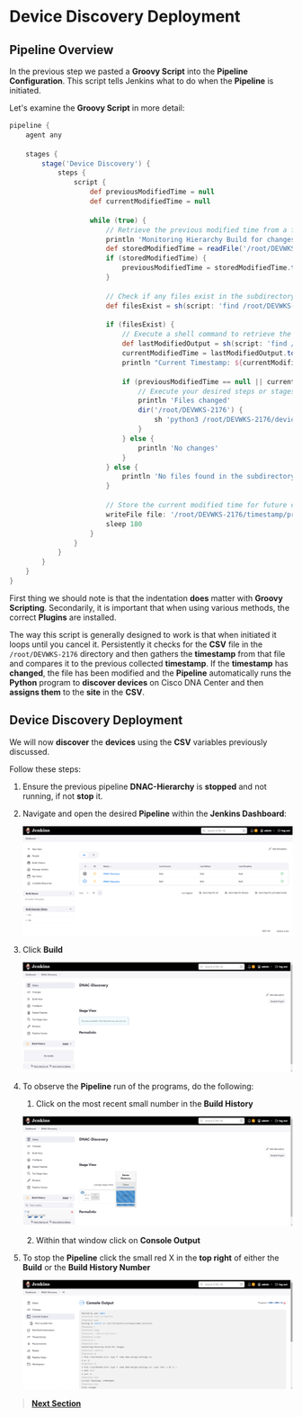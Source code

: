 # Device Discovery Deployment

## Pipeline Overview

In the previous step we pasted a **Groovy Script** into the **Pipeline Configuration**. This script tells Jenkins what to do when the **Pipeline** is initiated.

Let's examine the **Groovy Script** in more detail:

```GROOVY
pipeline {
    agent any

    stages {
        stage('Device Discovery') {
            steps {
                script {
                    def previousModifiedTime = null
                    def currentModifiedTime = null

                    while (true) {
                        // Retrieve the previous modified time from a file or environment variable
                        println 'Monitoring Hierarchy Build for changes'
                        def storedModifiedTime = readFile('/root/DEVWKS-2176/timestamp/previous_modified_time_discovery.txt').trim()
                        if (storedModifiedTime) {
                            previousModifiedTime = storedModifiedTime.toLong()
                        }

                        // Check if any files exist in the subdirectory except placeholder.txt
                        def filesExist = sh(script: 'find /root/DEVWKS-2176 -type f -name "DNAC-Design-Settings.csv" | wc -l', returnStdout: true).trim().toInteger() > 0

                        if (filesExist) {
                            // Execute a shell command to retrieve the last modified timestamp of any files except placeholder.txt
                            def lastModifiedOutput = sh(script: 'find /root/DEVWKS-2176 -type f -name "DNAC-Design-Settings.csv" -exec stat -c %Y {} \\; | sort -n | tail -n 1', returnStdout: true).trim()
                            currentModifiedTime = lastModifiedOutput.toLong()
                            println "Current Timestamp: ${currentModifiedTime}"

                            if (previousModifiedTime == null || currentModifiedTime != previousModifiedTime) {
                                // Execute your desired steps or stages here
                                println 'Files changed'
                                dir('/root/DEVWKS-2176') {
                                    sh 'python3 /root/DEVWKS-2176/device_discovery.py'
                                }
                            } else {
                                println 'No changes'
                            }
                        } else {
                            println 'No files found in the subdirectory'
                        }

                        // Store the current modified time for future comparisons
                        writeFile file: '/root/DEVWKS-2176/timestamp/previous_modified_time_discovery.txt', text: currentModifiedTime.toString()
                        sleep 180
                    }
                }
            }
        }
    }
}
```

First thing we should note is that the indentation **does** matter with **Groovy Scripting**. Secondarily, it is important that when using various methods, the correct **Plugins** are installed. 

The way this script is generally designed to work is that when initiated it loops until you cancel it. Persistently it checks for the **CSV** file in the `/root/DEVWKS-2176` directory and then gathers the **timestamp** from that file and compares it to the previous collected **timestamp**. If the **timestamp** has **changed**, the file has been modified and the **Pipeline** automatically runs the **Python** program to **discover devices** on Cisco DNA Center and then **assigns them** to the **site** in the **CSV**.

## Device Discovery Deployment

We will now **discover** the **devices** using the **CSV** variables previously discussed.

Follow these steps:

1. Ensure the previous pipeline **DNAC-Hierarchy** is **stopped** and not running, if not **stop** it.

2. Navigate and open the desired **Pipeline** within the **Jenkins Dashboard**:

   ![json](./images/Jenkins_Dashboard_2.png?raw=true "Import JSON")

3. Click **Build** 

   ![json](./images/Jenkins_Item_Discovery_1.png?raw=true "Import JSON")

4. To observe the **Pipeline** run of the programs, do the following:

   1. Click on the most recent small number in the **Build History** 

   ![json](./images/Jenkins_Item_Discovery_Build.png?raw=true "Import JSON")

   2. Within that window click on **Console Output**

5. To stop the **Pipeline** click the small red X in the **top right** of either the **Build** or the **Build History Number**

      ![json](./images/Jenkins_Item_Discovery_console.png?raw=true "Import JSON")

> [**Next Section**](./05-verify.md)
